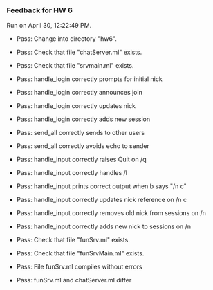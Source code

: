 ### Feedback for HW 6

Run on April 30, 12:22:49 PM.

+ Pass: Change into directory "hw6".

+ Pass: Check that file "chatServer.ml" exists.

+ Pass: Check that file "srvmain.ml" exists.

+ Pass: handle_login correctly prompts for initial nick

+ Pass: handle_login correctly announces join

+ Pass: handle_login correctly updates nick

+ Pass: handle_login correctly adds new session

+ Pass: send_all correctly sends to other users

+ Pass: send_all correctly avoids echo to sender

+ Pass: handle_input correctly raises Quit on /q

+ Pass: handle_input correctly handles /l

+ Pass: handle_input prints correct output when b says "/n c"

+ Pass: handle_input correctly updates nick reference on /n c

+ Pass: handle_input correctly removes old nick from sessions on /n

+ Pass: handle_input correctly adds new nick to sessions on /n

+ Pass: Check that file "funSrv.ml" exists.

+ Pass: Check that file "funSrvMain.ml" exists.

+ Pass: File funSrv.ml compiles without errors

+ Pass: funSrv.ml and chatServer.ml differ

